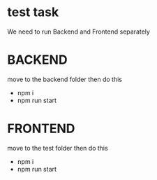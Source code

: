 # test task

We need to run Backend and Frontend separately

# BACKEND

move to the backend folder then do this
- npm i
- npm run start

# FRONTEND

move to the test folder then do this
- npm i
- npm run start
